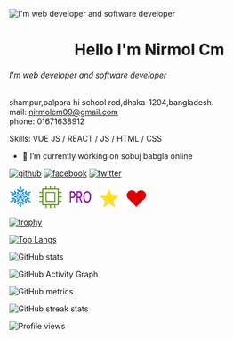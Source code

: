 
![I'm web developer and software developer ](https://scontent.fdac3-1.fna.fbcdn.net/v/t1.6435-9/100997480_1006600759758255_2792934313950183424_n.jpg?stp=cp0_dst-jpg_e15_fr_q65&_nc_cat=110&ccb=1-5&_nc_sid=85a577&efg=eyJpIjoidCJ9&_nc_eui2=AeF92QktHgtAar68SY2L2VlTiKIFGWCSrbGIogUZYJKtsQ7qTDAS8aQCMXc6BwjpLrLZt-VDhrMwGVBP_pl9PW_9&_nc_ohc=-kq-Y85iuOwAX933IJk&tn=UYK2PTSmsTtpH1io&_nc_ht=scontent.fdac3-1.fna&oh=00_AT-OIzxvexw7XK91vyD0zbsaUWV0ytPmF8R0qTqUg5MoMg&oe=624B1590)

<h1 align="center">Hello I'm  Nirmol Cm</h>
<h6>I'm web developer and software developer </h6>

shampur,palpara hi school rod,dhaka-1204,bangladesh.</br>
mail: nirmolcm09@gmail.com</br>
phone: 01671638912

Skills: VUE JS / REACT / JS / HTML / CSS

- 🔭 I’m currently working on sobuj babgla online 


[<img src='https://cdn.jsdelivr.net/npm/simple-icons@3.0.1/icons/github.svg' alt='github' height='40'>](https://github.com/https://github.com/nirmolcm)  [<img src='https://cdn.jsdelivr.net/npm/simple-icons@3.0.1/icons/facebook.svg' alt='facebook' height='40'>](https://www.facebook.com/https://m.facebook.com/home.php)  [<img src='https://cdn.jsdelivr.net/npm/simple-icons@3.0.1/icons/twitter.svg' alt='twitter' height='40'>](https://twitter.com/https://mobile.twitter.com/CmNirmol)  

<a href='https://archiveprogram.github.com/'><img src='https://raw.githubusercontent.com/acervenky/animated-github-badges/master/assets/acbadge.gif' width='40' height='40'></a> <a href='https://docs.github.com/en/developers'><img src='https://raw.githubusercontent.com/acervenky/animated-github-badges/master/assets/devbadge.gif' width='40' height='40'></a> <a href='https://github.com/pricing'><img src='https://raw.githubusercontent.com/acervenky/animated-github-badges/master/assets/pro.gif' width='40' height='40'></a> <a href='https://stars.github.com/'><img src='https://raw.githubusercontent.com/acervenky/animated-github-badges/master/assets/starbadge.gif' width='35' height='35'></a> <a href='https://docs.github.com/en/github/supporting-the-open-source-community-with-github-sponsors'><img src='https://raw.githubusercontent.com/acervenky/animated-github-badges/master/assets/sponsorbadge.gif' width='35' height='35'></a> 

[![trophy](https://github-profile-trophy.vercel.app/?username=https://github.com/nirmolcm)](https://github.com/ryo-ma/github-profile-trophy)

[![Top Langs](https://github-readme-stats.vercel.app/api/top-langs/?username=https://github.com/nirmolcm)](https://github.com/anuraghazra/github-readme-stats)

![GitHub stats](https://github-readme-stats.vercel.app/api?username=https://github.com/nirmolcm&show_icons=true&count_private=true)  

![GitHub Activity Graph](https://activity-graph.herokuapp.com/graph?username=https://github.com/nirmolcm)  

![GitHub metrics](https://metrics.lecoq.io/https://github.com/nirmolcm)  

![GitHub streak stats](https://github-readme-streak-stats.herokuapp.com/?user=https://github.com/nirmolcm)  

![Profile views](https://gpvc.arturio.dev/https://github.com/nirmolcm)  
